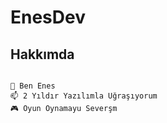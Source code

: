 # EnesDev

## Hakkımda

```

👋 Ben Enes
📫 2 Yıldır Yazılımla Uğraşıyorum
🎮 Oyun Oynamayu Severşm

```
